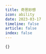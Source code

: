 ```yaml
---
title: 奇思妙想
icon: ability
date: 2023-03-17
timeline: false
article: false
index: false
---
```


```component Catalog
{}
```
